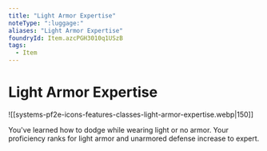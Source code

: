 ```yaml
---
title: "Light Armor Expertise"
noteType: ":luggage:"
aliases: "Light Armor Expertise"
foundryId: Item.azcPGH3010q1USzB
tags:
  - Item
---
```


# Light Armor Expertise
![[systems-pf2e-icons-features-classes-light-armor-expertise.webp|150]]

You've learned how to dodge while wearing light or no armor. Your proficiency ranks for light armor and unarmored defense increase to expert.
